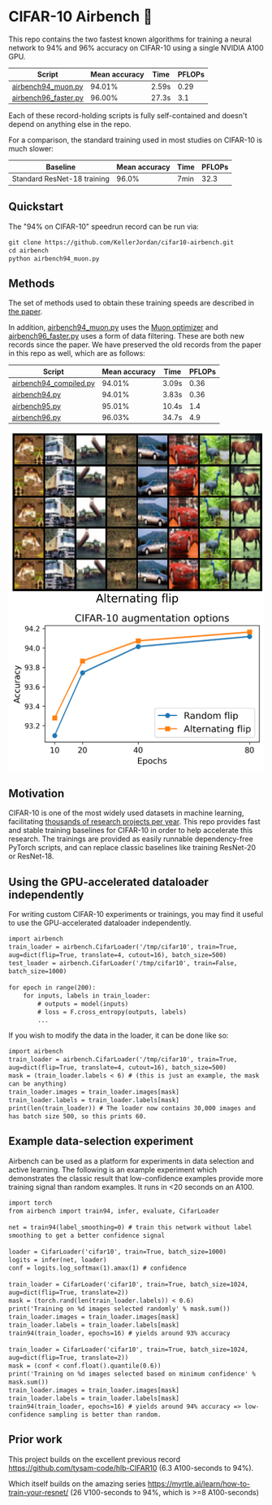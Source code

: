 # CIFAR-10 Airbench 💨

This repo contains the two fastest known algorithms for training a neural network to 94% and 96% accuracy on CIFAR-10 using a single NVIDIA A100 GPU.

| Script | Mean accuracy | Time | PFLOPs |
| - | - | - | - |
| [airbench94_muon.py](./airbench94_muon.py) | 94.01% | 2.59s | 0.29 |
| [airbench96_faster.py](airbench96_faster.py) | 96.00% | 27.3s | 3.1 |

Each of these record-holding scripts is fully self-contained and doesn't depend on anything else in the repo.

For a comparison, the standard training used in most studies on CIFAR-10 is much slower:

| Baseline | Mean accuracy | Time | PFLOPs |
| - | - | - | - |
| Standard ResNet-18 training | 96.0% | 7min | 32.3 |

## Quickstart

The "94% on CIFAR-10" speedrun record can be run via:
```
git clone https://github.com/KellerJordan/cifar10-airbench.git
cd airbench
python airbench94_muon.py
```

## Methods

The set of methods used to obtain these training speeds are described in [the paper](https://arxiv.org/abs/2404.00498).

In addition, [airbench94_muon.py](airbench94_muon.py) uses the [Muon optimizer](https://kellerjordan.github.io/posts/muon/) and [airbench96_faster.py](airbench96_faster.py) uses a form of data filtering. These are both new records since the paper.
We have preserved the old records from the paper in this repo as well, which are as follows:

| Script | Mean accuracy | Time | PFLOPs |
| - | - | - | - |
| [airbench94_compiled.py](airbench94_compiled.py) | 94.01% | 3.09s | 0.36 |
| [airbench94.py](airbench94.py) | 94.01% | 3.83s | 0.36 |
| [airbench95.py](airbench95.py) | 95.01% | 10.4s | 1.4 |
| [airbench96.py](airbench96.py) | 96.03% | 34.7s | 4.9 |

![alt](img/alternating_flip.png)
![curve](img/airbench94_intro.png)

## Motivation

CIFAR-10 is one of the most widely used datasets in machine learning, facilitating [thousands of research projects per year](https://paperswithcode.com/dataset/cifar-10). 
This repo provides fast and stable training baselines for CIFAR-10 in order to help accelerate this research.
The trainings are provided as easily runnable dependency-free PyTorch scripts, and can replace classic baselines like training ResNet-20 or ResNet-18.

## Using the GPU-accelerated dataloader independently

For writing custom CIFAR-10 experiments or trainings, you may find it useful to use the GPU-accelerated dataloader independently.
```
import airbench
train_loader = airbench.CifarLoader('/tmp/cifar10', train=True, aug=dict(flip=True, translate=4, cutout=16), batch_size=500)
test_loader = airbench.CifarLoader('/tmp/cifar10', train=False, batch_size=1000)

for epoch in range(200):
    for inputs, labels in train_loader:
        # outputs = model(inputs)
        # loss = F.cross_entropy(outputs, labels)
        ...
```

If you wish to modify the data in the loader, it can be done like so:
```
import airbench
train_loader = airbench.CifarLoader('/tmp/cifar10', train=True, aug=dict(flip=True, translate=4, cutout=16), batch_size=500)
mask = (train_loader.labels < 6) # (this is just an example, the mask can be anything)
train_loader.images = train_loader.images[mask]
train_loader.labels = train_loader.labels[mask]
print(len(train_loader)) # The loader now contains 30,000 images and has batch size 500, so this prints 60.
```

## Example data-selection experiment

Airbench can be used as a platform for experiments in data selection and active learning.
The following is an example experiment which demonstrates the classic result that low-confidence examples provide more training signal than random examples.
It runs in <20 seconds on an A100.

```
import torch
from airbench import train94, infer, evaluate, CifarLoader

net = train94(label_smoothing=0) # train this network without label smoothing to get a better confidence signal

loader = CifarLoader('cifar10', train=True, batch_size=1000)
logits = infer(net, loader)
conf = logits.log_softmax(1).amax(1) # confidence

train_loader = CifarLoader('cifar10', train=True, batch_size=1024, aug=dict(flip=True, translate=2))
mask = (torch.rand(len(train_loader.labels)) < 0.6)
print('Training on %d images selected randomly' % mask.sum())
train_loader.images = train_loader.images[mask]
train_loader.labels = train_loader.labels[mask]
train94(train_loader, epochs=16) # yields around 93% accuracy

train_loader = CifarLoader('cifar10', train=True, batch_size=1024, aug=dict(flip=True, translate=2))
mask = (conf < conf.float().quantile(0.6))
print('Training on %d images selected based on minimum confidence' % mask.sum())
train_loader.images = train_loader.images[mask]
train_loader.labels = train_loader.labels[mask]
train94(train_loader, epochs=16) # yields around 94% accuracy => low-confidence sampling is better than random.
```

## Prior work

This project builds on the excellent previous record https://github.com/tysam-code/hlb-CIFAR10 (6.3 A100-seconds to 94%).

Which itself builds on the amazing series https://myrtle.ai/learn/how-to-train-your-resnet/ (26 V100-seconds to 94%, which is >=8 A100-seconds)

